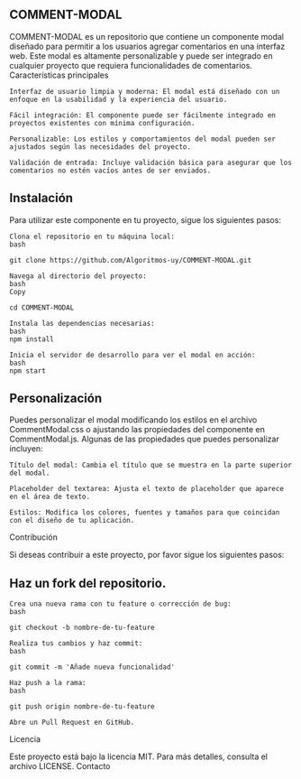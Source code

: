 ## COMMENT-MODAL

COMMENT-MODAL es un repositorio que contiene un componente modal diseñado para permitir a los usuarios agregar comentarios en una interfaz web. Este modal es altamente personalizable y puede ser integrado en cualquier proyecto que requiera funcionalidades de comentarios.
Características principales

    Interfaz de usuario limpia y moderna: El modal está diseñado con un enfoque en la usabilidad y la experiencia del usuario.

    Fácil integración: El componente puede ser fácilmente integrado en proyectos existentes con mínima configuración.

    Personalizable: Los estilos y comportamientos del modal pueden ser ajustados según las necesidades del proyecto.

    Validación de entrada: Incluye validación básica para asegurar que los comentarios no estén vacíos antes de ser enviados.

## Instalación

Para utilizar este componente en tu proyecto, sigue los siguientes pasos:

    Clona el repositorio en tu máquina local:
    bash

    git clone https://github.com/Algoritmos-uy/COMMENT-MODAL.git

    Navega al directorio del proyecto:
    bash
    Copy

    cd COMMENT-MODAL

    Instala las dependencias necesarias:
    bash
    npm install

    Inicia el servidor de desarrollo para ver el modal en acción:
    bash
    npm start

## Personalización

Puedes personalizar el modal modificando los estilos en el archivo CommentModal.css o ajustando las propiedades del componente en CommentModal.js. Algunas de las propiedades que puedes personalizar incluyen:

    Título del modal: Cambia el título que se muestra en la parte superior del modal.

    Placeholder del textarea: Ajusta el texto de placeholder que aparece en el área de texto.

    Estilos: Modifica los colores, fuentes y tamaños para que coincidan con el diseño de tu aplicación.

Contribución

Si deseas contribuir a este proyecto, por favor sigue los siguientes pasos:

## Haz un fork del repositorio.

    Crea una nueva rama con tu feature o corrección de bug:
    bash

    git checkout -b nombre-de-tu-feature

    Realiza tus cambios y haz commit:
    bash

    git commit -m 'Añade nueva funcionalidad'

    Haz push a la rama:
    bash

    git push origin nombre-de-tu-feature

    Abre un Pull Request en GitHub.

Licencia

Este proyecto está bajo la licencia MIT. Para más detalles, consulta el archivo LICENSE.
Contacto
